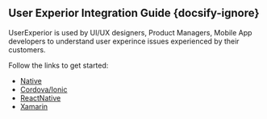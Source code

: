 ## User Experior Integration Guide {docsify-ignore}

UserExperior is used by UI/UX designers, Product Managers, Mobile App developers to understand user experince issues experienced by their customers.

Follow the links to get started:
  - [Native](native-android)
  - [Cordova/Ionic](cordova-ionic)
  - [ReactNative](reactnative)
  - [Xamarin](xamarin)